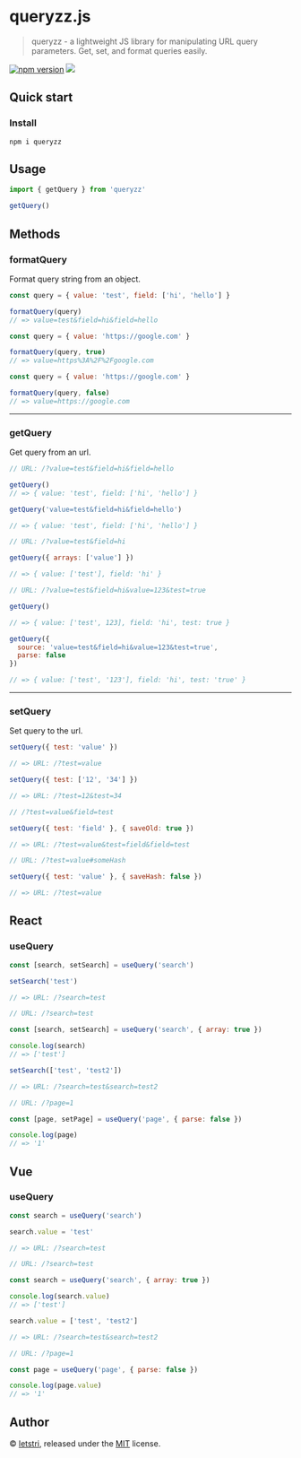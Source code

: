 # queryzz.js

> queryzz - a lightweight JS library for manipulating URL query parameters. Get, set, and format queries easily.

[![npm version](https://badge.fury.io/js/queryzz.svg)](https://www.npmjs.com/package/queryzz)
[![](https://data.jsdelivr.com/v1/package/npm/queryzz/badge)](https://www.jsdelivr.com/package/npm/queryzz)

## Quick start

### Install

```shell
npm i queryzz
```

## Usage

```js
import { getQuery } from 'queryzz'

getQuery()
```

## Methods

### formatQuery

Format query string from an object.

```js
const query = { value: 'test', field: ['hi', 'hello'] }

formatQuery(query)
// => value=test&field=hi&field=hello
```

```js
const query = { value: 'https://google.com' }

formatQuery(query, true)
// => value=https%3A%2F%2Fgoogle.com
```

```js
const query = { value: 'https://google.com' }

formatQuery(query, false)
// => value=https://google.com
```

* * *

### getQuery

Get query from an url.

```js
// URL: /?value=test&field=hi&field=hello

getQuery()
// => { value: 'test', field: ['hi', 'hello'] }
```

```js
getQuery('value=test&field=hi&field=hello')

// => { value: 'test', field: ['hi', 'hello'] }
```

```js
// URL: /?value=test&field=hi

getQuery({ arrays: ['value'] })

// => { value: ['test'], field: 'hi' }
```

```js
// URL: /?value=test&field=hi&value=123&test=true

getQuery()

// => { value: ['test', 123], field: 'hi', test: true }
```

```js
getQuery({
  source: 'value=test&field=hi&value=123&test=true',
  parse: false
})

// => { value: ['test', '123'], field: 'hi', test: 'true' }
```

* * *

### setQuery

Set query to the url.

```js
setQuery({ test: 'value' })

// => URL: /?test=value
```

```js
setQuery({ test: ['12', '34'] })

// => URL: /?test=12&test=34
```

```js
// /?test=value&field=test

setQuery({ test: 'field' }, { saveOld: true })

// => URL: /?test=value&test=field&field=test
```

```js
// URL: /?test=value#someHash

setQuery({ test: 'value' }, { saveHash: false })

// => URL: /?test=value
```

## React

### useQuery

```js
const [search, setSearch] = useQuery('search')

setSearch('test')

// => URL: /?search=test
```

```js
// URL: /?search=test

const [search, setSearch] = useQuery('search', { array: true })

console.log(search)
// => ['test']

setSearch(['test', 'test2'])

// => URL: /?search=test&search=test2
```

```js
// URL: /?page=1

const [page, setPage] = useQuery('page', { parse: false })

console.log(page)
// => '1'
```

## Vue

### useQuery

```js
const search = useQuery('search')

search.value = 'test'

// => URL: /?search=test
```

```js
// URL: /?search=test

const search = useQuery('search', { array: true })

console.log(search.value)
// => ['test']

search.value = ['test', 'test2']

// => URL: /?search=test&search=test2
```

```js
// URL: /?page=1

const page = useQuery('page', { parse: false })

console.log(page.value)
// => '1'
```

## Author

© [letstri](https://letstri.dev), released under the [MIT](https://github.com/letstri/queryzz/blob/main/LICENSE) license.

